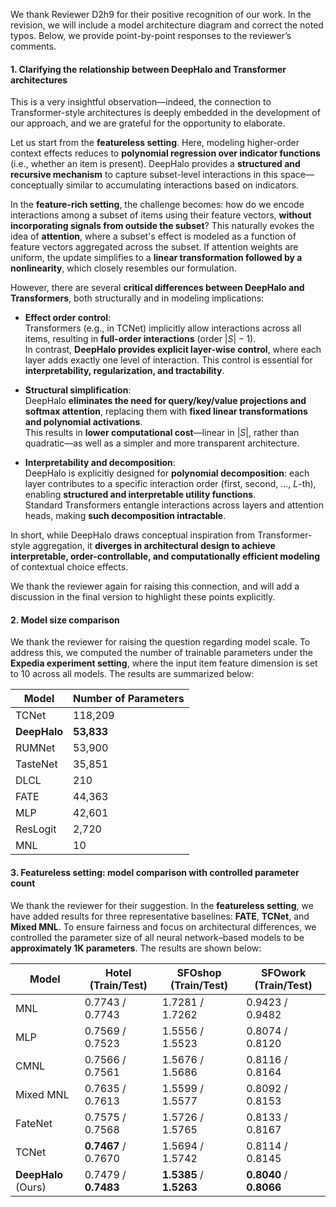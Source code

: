 We thank Reviewer D2h9 for their positive recognition of our work. In the revision, we will include a model architecture diagram and correct the noted typos. Below, we provide point-by-point responses to the reviewer’s comments.


#### 1. Clarifying the relationship between DeepHalo and Transformer architectures

This is a very insightful observation—indeed, the connection to Transformer-style architectures is deeply embedded in the development of our approach, and we are grateful for the opportunity to elaborate.

Let us start from the **featureless setting**. Here, modeling higher-order context effects reduces to **polynomial regression over indicator functions** (i.e., whether an item is present). DeepHalo provides a **structured and recursive mechanism** to capture subset-level interactions in this space—conceptually similar to accumulating interactions based on indicators.

In the **feature-rich setting**, the challenge becomes: how do we encode interactions among a subset of items using their feature vectors, **without incorporating signals from outside the subset**? This naturally evokes the idea of **attention**, where a subset's effect is modeled as a function of feature vectors aggregated across the subset. If attention weights are uniform, the update simplifies to a **linear transformation followed by a nonlinearity**, which closely resembles our formulation.

However, there are several **critical differences between DeepHalo and Transformers**, both structurally and in modeling implications:

- **Effect order control**:  
  Transformers (e.g., in TCNet) implicitly allow interactions across all items, resulting in **full-order interactions** (order $|S| - 1$).  
  In contrast, **DeepHalo provides explicit layer-wise control**, where each layer adds exactly one level of interaction. This control is essential for **interpretability, regularization, and tractability**.

- **Structural simplification**:  
  DeepHalo **eliminates the need for query/key/value projections and softmax attention**, replacing them with **fixed linear transformations and polynomial activations**.  
  This results in **lower computational cost**—linear in $|S|$, rather than quadratic—as well as a simpler and more transparent architecture.

- **Interpretability and decomposition**:  
  DeepHalo is explicitly designed for **polynomial decomposition**: each layer contributes to a specific interaction order (first, second, ..., $L$-th), enabling **structured and interpretable utility functions**.  
  Standard Transformers entangle interactions across layers and attention heads, making **such decomposition intractable**.

In short, while DeepHalo draws conceptual inspiration from Transformer-style aggregation, it **diverges in architectural design to achieve interpretable, order-controllable, and computationally efficient modeling** of contextual choice effects.

We thank the reviewer again for raising this connection, and will add a discussion in the final version to highlight these points explicitly.

#### 2. Model size comparison

We thank the reviewer for raising the question regarding model scale. To address this, we computed the number of trainable parameters under the **Expedia experiment setting**, where the input item feature dimension is set to 10 across all models. The results are summarized below:

| Model      | Number of Parameters |
|------------|----------------------|
| TCNet      | 118,209              |
| **DeepHalo**   | **53,833**               |
| RUMNet     | 53,900               |
| TasteNet   | 35,851               |
| DLCL       | 210                  |
| FATE       | 44,363               |
| MLP        | 42,601               |
| ResLogit   | 2,720                |
| MNL        | 10                   |

#### 3. Featureless setting: model comparison with controlled parameter count

We thank the reviewer for their suggestion. In the **featureless setting**, we have added results for three representative baselines: **FATE**, **TCNet**, and **Mixed MNL**. To ensure fairness and focus on architectural differences, we controlled the parameter size of all neural network–based models to be **approximately 1K parameters**. The results are shown below:

| Model         | Hotel (Train/Test) | SFOshop (Train/Test) | SFOwork (Train/Test) |
|---------------|--------------------|------------------------|-----------------------|
| MNL           | 0.7743 / 0.7743    | 1.7281 / 1.7262        | 0.9423 / 0.9482       |
| MLP           | 0.7569 / 0.7523    | 1.5556 / 1.5523        | 0.8074 / 0.8120       |
| CMNL          | 0.7566 / 0.7561    | 1.5676 / 1.5686        | 0.8116 / 0.8164       |
| Mixed MNL     | 0.7635 / 0.7613    | 1.5599 / 1.5577        | 0.8092 / 0.8153       |
| FateNet       | 0.7575 / 0.7568    | 1.5726 / 1.5765        | 0.8133 / 0.8167       |
| TCNet         | **0.7467** / 0.7670| 1.5694 / 1.5742        | 0.8114 / 0.8145       |
| **DeepHalo** (Ours) | 0.7479 / **0.7483** | **1.5385** / **1.5263** | **0.8040** / **0.8066** |

